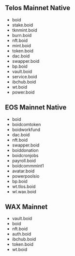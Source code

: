 ## Telos Mainnet Native
- boid
- stake.boid
- tknmint.boid
- burn.boid
- nft.boid
- mint.boid
- token.boid
- dac.boid
- swapper.boid
- bp.boid
- vault.boid
- service.boid
- ibchub.boid
- wt.boid
- power.boid

## EOS Mainnet Native
- boid
- boidcomtoken
- boidworkfund
- dac.boid
- nft.boid
- swapper.boid
- boiddonation
- boidcronjobs
- payroll.boid
- boidcommmint1
- avatar.boid
- powerpoolsio
- bp.boid
- wt.tlos.boid
- wl.wax.boid

## WAX Mainnet
- vault.boid
- boid
- nft.boid
- auth.boid
- ibchub.boid
- token.boid
- wt.boid
